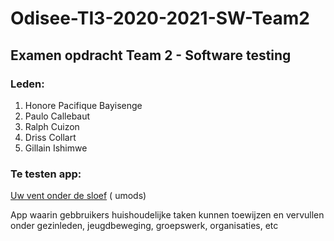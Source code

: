 # Odisee-TI3-2020-2021-SW-Team2

## Examen opdracht Team 2 - Software testing 

### Leden:
1. Honore Pacifique Bayisenge
2. Paulo Callebaut
3. Ralph Cuizon
4. Driss Collart
5. Gillain Ishimwe

### Te testen app:

[Uw vent onder de sloef](https://uw-vent-onder-de-sloef.web.app/) ( umods)

App waarin gebbruikers huishoudelijke taken kunnen toewijzen en vervullen onder gezinleden, jeugdbeweging, groepswerk, organisaties, etc

